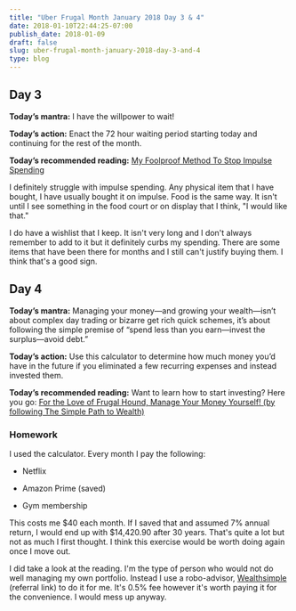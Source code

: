 ```yaml
---
title: "Uber Frugal Month January 2018 Day 3 & 4"
date: 2018-01-10T22:44:25-07:00
publish_date: 2018-01-09
draft: false
slug: uber-frugal-month-january-2018-day-3-and-4
type: blog
---
```


## Day 3

**Today’s mantra:** I have the willpower to wait!

**Today’s action:** Enact the 72 hour waiting period starting today and continuing for the rest of the month.

**Today’s recommended reading:** [My Foolproof Method To Stop Impulse Spending](http://www.frugalwoods.com/2017/01/09/my-foolproof-method-to-stop-impulse-spending/)

I definitely struggle with impulse spending. Any physical item that I have bought, I have usually bought it on impulse. Food is the same way. It isn't until I see something in the food court or on display that I think, "I would like that."

I do have a wishlist that I keep. It isn't very long and I don't always remember to add to it but it definitely curbs my spending. There are some items that have been there for months and I still can't justify buying them. I think that's a good sign.

## Day 4

**Today’s mantra:** Managing your money—and growing your wealth—isn’t about complex day trading or bizarre get rich quick schemes, it’s about following the simple premise of “spend less than you earn—invest the surplus—avoid debt.”

**Today’s action:** Use this calculator to determine how much money you’d have in the future if you eliminated a few recurring expenses and instead invested them.

**Today’s recommended reading:** Want to learn how to start investing? Here you go: [For the Love of Frugal Hound, Manage Your Money Yourself! (by following The Simple Path to Wealth)](http://www.frugalwoods.com/2016/06/20/for-the-love-of-frugal-hound-manage-your-money-yourself-by-following-the-simple-path-to-wealth/)

### Homework

I used the calculator. Every month I pay the following:

+ Netflix

+ Amazon Prime (saved)

+ Gym membership

This costs me $40 each month. If I saved that and assumed 7% annual return, I would end up with $14,420.90 after 30 years. That's quite a lot but not as much I first thought. I think this exercise would be worth doing again once I move out.

I did take a look at the reading. I'm the type of person who would not do well managing my own portfolio. Instead I use a robo-advisor, [Wealthsimple]( wealthsimple.com/invite/VX1BUQ ) (referral link) to do it for me. It's 0.5% fee however it's worth paying it for the convenience. I would mess up anyway.